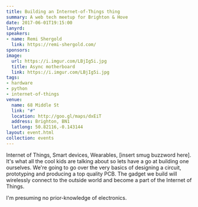 ```yaml
---
title: Building an Internet-of-Things thing
summary: A web tech meetup for Brighton & Hove
date: 2017-06-01T19:15:00
lanyrd: 
speakers:
- name: Remi Shergold
  link: https://remi-shergold.com/
sponsors:
image:
  url: https://i.imgur.com/LBjIg5i.jpg
  title: Async motherboard
  link: https://i.imgur.com/LBjIg5i.jpg
tags:
- hardware
- python
- internet-of-things
venue:
  name: 68 Middle St
  link: "#"
  location: http://goo.gl/maps/dxEiT
  address: Brighton, BN1
  latlong: 50.82116,-0.143144
layout: event.html
collection: events
---
```


Internet of Things, Smart devices, Wearables, [insert smug buzzword here]. It's what all the cool kids are talking about so lets have a go at building one ourselves.
We're going to go over the very basics of designing a circuit, prototyping and producing a top quality PCB. The gadget we build will wirelessly connect to the outside world and become a part of the Internet of Things. 

I'm presuming no prior-knowledge of electronics.
